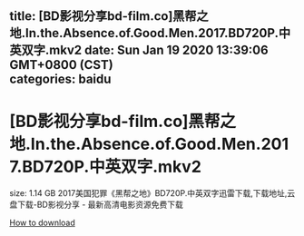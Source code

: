 
title: [BD影视分享bd-film.co]黑帮之地.In.the.Absence.of.Good.Men.2017.BD720P.中英双字.mkv2
date: Sun Jan 19 2020 13:39:06 GMT+0800 (CST)    
categories: baidu
---

# [BD影视分享bd-film.co]黑帮之地.In.the.Absence.of.Good.Men.2017.BD720P.中英双字.mkv2
size: 1.14 GB
 2017美国犯罪《黑帮之地》BD720P.中英双字迅雷下载,下载地址,云盘下载-BD影视分享 - 最新高清电影资源免费下载
 

[How to download](https://bpcam.bemobtrk.com/go/2ceec3aa-1ca2-46d6-b9ff-aaa5c184517c?jno=338)